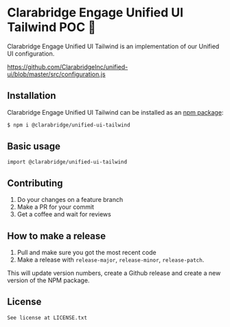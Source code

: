 # Clarabridge Engage Unified UI Tailwind POC  🚧

Clarabridge Engage Unified UI Tailwind is an implementation of our Unified UI configuration.

https://github.com/ClarabridgeInc/unified-ui/blob/master/src/configuration.js

## Installation

Clarabridge Engage Unified UI Tailwind can be installed as an [npm package](https://www.npmjs.com/package/@clarabridge/xxxxx):

```bash
$ npm i @clarabridge/unified-ui-tailwind
```

## Basic usage

`import @clarabridge/unified-ui-tailwind`

## Contributing

1. Do your changes on a feature branch
2. Make a PR for your commit
3. Get a coffee and wait for reviews

## How to make a release

1. Pull and make sure you got the most recent code
2. Make a release with `release-major`, `release-minor`, `release-patch`.

This will update version numbers, create a Github release and create a new version of the NPM package.

## License
````
See license at LICENSE.txt

